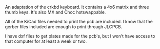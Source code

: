An adaptation of the crkbd keyboard. It contains a 4x6 matrix and three thumb keys. It's also MX and Choc hotswappable.

All of the KiCad files needed to print the pcb are included. I know that the gerber files included are enough to print through JLCPCB.

I have dxf files to get plates made for the pcb's, but I won't have access to that computer for at least a week or two.
